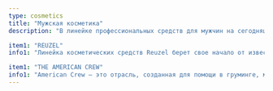 ```yaml
---
type: cosmetics
title: "Мужская косметика"
description: "В линейке профессиональных средств для мужчин на сегодняшний день можно потеряться! Мы поможем подобрать вам средства ухода, как для волос, так и для лица (бороды)."

item1: "REUZEL"
info1: "Линейка косметических средств Reuzel берет свое начало от известного на весь мир голландского барбершопа Schorem. Над созданием продукции трудятся не только барберы, но и лучшие учёные. Косметика Reuzel – это не только брендовая помада, которая имеет особую популярность у Reuzel, но и шампуни для волос, груминг-тоники, скрабы, а также кондиционер-пена для ухода за бородой."

item1: "THE AMERICAN CREW"
info1: "American Crew – это отрасль, созданная для помощи в груминге, мужчинам всех возрастов. Марка производит более 30 видов продукции. В их количество входит: полноценная линия средств для профессионального ухода за волосами, продукты для стайлинга. Не стоит забывать и про масла и гели, которые включены в линию средств для бритья, а также косметические средства после бритья."
---
```

